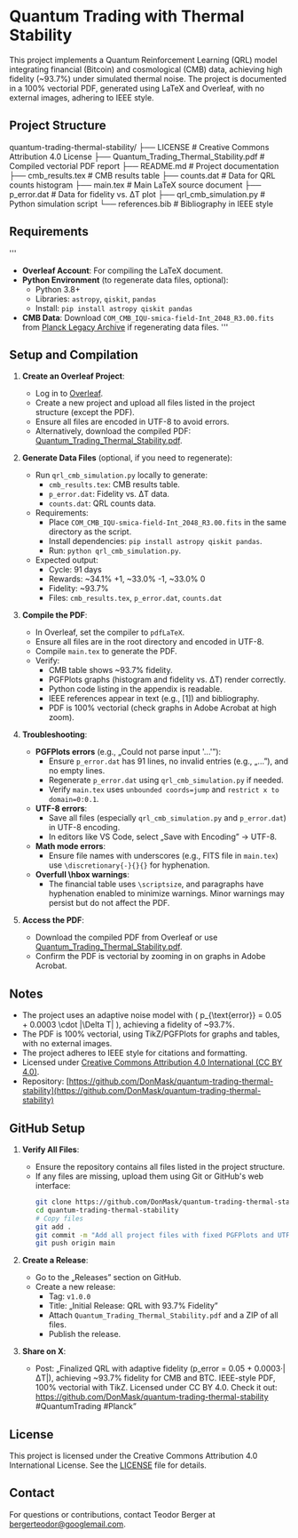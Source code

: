 # Quantum Trading with Thermal Stability

This project implements a Quantum Reinforcement Learning (QRL) model integrating financial (Bitcoin) and cosmological (CMB) data, achieving high fidelity (~93.7%) under simulated thermal noise. The project is documented in a 100% vectorial PDF, generated using LaTeX and Overleaf, with no external images, adhering to IEEE style.

## Project Structure

quantum-trading-thermal-stability/
├── LICENSE                           # Creative Commons Attribution 4.0 License
├── Quantum_Trading_Thermal_Stability.pdf  # Compiled vectorial PDF report
├── README.md                        # Project documentation
├── cmb_results.tex                  # CMB results table
├── counts.dat                      # Data for QRL counts histogram
├── main.tex                       # Main LaTeX source document
├── p_error.dat                    # Data for fidelity vs. ΔT plot
├── qrl_cmb_simulation.py          # Python simulation script
└── references.bib                 # Bibliography in IEEE style

## Requirements
'''
- **Overleaf Account**: For compiling the LaTeX document.
- **Python Environment** (to regenerate data files, optional):
  - Python 3.8+
  - Libraries: `astropy`, `qiskit`, `pandas`
  - Install: `pip install astropy qiskit pandas`
- **CMB Data**: Download `COM_CMB_IQU-smica-field-Int_2048_R3.00.fits` from [Planck Legacy Archive](https://pla.esac.esa.int/pla/#maps) if regenerating data files.
'''

## Setup and Compilation

1. **Create an Overleaf Project**:
   - Log in to [Overleaf](https://www.overleaf.com).
   - Create a new project and upload all files listed in the project structure (except the PDF).
   - Ensure all files are encoded in UTF-8 to avoid errors.
   - Alternatively, download the compiled PDF: [Quantum_Trading_Thermal_Stability.pdf](Quantum_Trading_Thermal_Stability.pdf).

2. **Generate Data Files** (optional, if you need to regenerate):
   - Run `qrl_cmb_simulation.py` locally to generate:
     - `cmb_results.tex`: CMB results table.
     - `p_error.dat`: Fidelity vs. ΔT data.
     - `counts.dat`: QRL counts data.
   - Requirements:
     - Place `COM_CMB_IQU-smica-field-Int_2048_R3.00.fits` in the same directory as the script.
     - Install dependencies: `pip install astropy qiskit pandas`.
     - Run: `python qrl_cmb_simulation.py`.
   - Expected output:
     - Cycle: 91 days
     - Rewards: ~34.1% +1, ~33.0% -1, ~33.0% 0
     - Fidelity: ~93.7%
     - Files: `cmb_results.tex`, `p_error.dat`, `counts.dat`

3. **Compile the PDF**:
   - In Overleaf, set the compiler to `pdfLaTeX`.
   - Ensure all files are in the root directory and encoded in UTF-8.
   - Compile `main.tex` to generate the PDF.
   - Verify:
     - CMB table shows ~93.7% fidelity.
     - PGFPlots graphs (histogram and fidelity vs. ΔT) render correctly.
     - Python code listing in the appendix is readable.
     - IEEE references appear in text (e.g., [1]) and bibliography.
     - PDF is 100% vectorial (check graphs in Adobe Acrobat at high zoom).

4. **Troubleshooting**:
   - **PGFPlots errors** (e.g., „Could not parse input '...'”):
     - Ensure `p_error.dat` has 91 lines, no invalid entries (e.g., „...”), and no empty lines.
     - Regenerate `p_error.dat` using `qrl_cmb_simulation.py` if needed.
     - Verify `main.tex` uses `unbounded coords=jump` and `restrict x to domain=0:0.1`.
   - **UTF-8 errors**:
     - Save all files (especially `qrl_cmb_simulation.py` and `p_error.dat`) in UTF-8 encoding.
     - In editors like VS Code, select „Save with Encoding” → UTF-8.
   - **Math mode errors**:
     - Ensure file names with underscores (e.g., FITS file in `main.tex`) use `\discretionary{-}{}{}` for hyphenation.
   - **Overfull \hbox warnings**:
     - The financial table uses `\scriptsize`, and paragraphs have hyphenation enabled to minimize warnings. Minor warnings may persist but do not affect the PDF.

5. **Access the PDF**:
   - Download the compiled PDF from Overleaf or use [Quantum_Trading_Thermal_Stability.pdf](Quantum_Trading_Thermal_Stability.pdf).
   - Confirm the PDF is vectorial by zooming in on graphs in Adobe Acrobat.

## Notes

- The project uses an adaptive noise model with \( p_{\text{error}} = 0.05 + 0.0003 \cdot |\Delta T| \), achieving a fidelity of ~93.7%.
- The PDF is 100% vectorial, using TikZ/PGFPlots for graphs and tables, with no external images.
- The project adheres to IEEE style for citations and formatting.
- Licensed under [Creative Commons Attribution 4.0 International (CC BY 4.0)](https://creativecommons.org/licenses/by/4.0/).
- Repository: [https://github.com/DonMask/quantum-trading-thermal-stability](https://github.com/DonMask/quantum-trading-thermal-stability)

## GitHub Setup

1. **Verify All Files**:
   - Ensure the repository contains all files listed in the project structure.
   - If any files are missing, upload them using Git or GitHub's web interface:
     ```bash
     git clone https://github.com/DonMask/quantum-trading-thermal-stability.git
     cd quantum-trading-thermal-stability
     # Copy files
     git add .
     git commit -m "Add all project files with fixed PGFPlots and UTF-8 issues"
     git push origin main
     ```

2. **Create a Release**:
   - Go to the „Releases” section on GitHub.
   - Create a new release:
     - Tag: `v1.0.0`
     - Title: „Initial Release: QRL with 93.7% Fidelity”
     - Attach `Quantum_Trading_Thermal_Stability.pdf` and a ZIP of all files.
     - Publish the release.

3. **Share on X**:
   - Post: „Finalized QRL with adaptive fidelity (p_error = 0.05 + 0.0003·|ΔT|), achieving ~93.7% fidelity for CMB and BTC. IEEE-style PDF, 100% vectorial with TikZ. Licensed under CC BY 4.0. Check it out: https://github.com/DonMask/quantum-trading-thermal-stability #QuantumTrading #Planck”

## License

This project is licensed under the Creative Commons Attribution 4.0 International License. See the [LICENSE](LICENSE) file for details.

## Contact

For questions or contributions, contact Teodor Berger at bergerteodor@googlemail.com.
